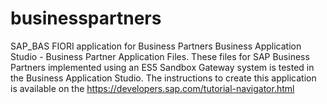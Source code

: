 # businesspartners
SAP_BAS FIORI application for Business Partners
Business Application Studio - Business Partner Application Files. These files for SAP Business Partners implemented using an ES5 Sandbox Gateway system is tested in the Business Application Studio. 
The instructions to create this application is available on the https://developers.sap.com/tutorial-navigator.html
